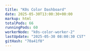 ```yaml
---
title: "K0s Color Dashboard"
date: 2025-05-30T13:00:30+00:00
markup: html
totalPods: 66
runningPods: 60
workerNode: "k0s-color-worker-2"
lastUpdate: "2025-05-30 08:00:30 CST"
gitHash: "70a41f0"
---
```


<!-- This content is dynamically updated by the CronJob -->
<!-- The dashboard UI is rendered by Hugo templates and CSS/JS files -->
